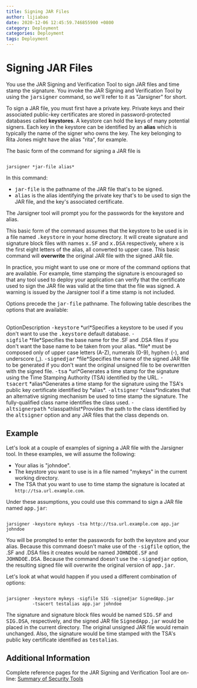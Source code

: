 ```yaml
---
title: Signing JAR Files
author: lijiabao
date: 2020-12-06 12:45:59.746855900 +0800
category: Deployment
categories: Deployment
tags: Deployment
---
```


# Signing JAR Files

You use the JAR Signing and Verification Tool to sign JAR files and time stamp the signature. You invoke the JAR Signing and Verification Tool by using the <tt>jarsigner</tt> command, so we'll refer to it as "Jarsigner" for short.

To sign a JAR file, you must first have a private key. Private keys and their associated public-key certificates are stored in password-protected databases called **keystores**. A keystore can hold the keys of many potential signers. Each key in the keystore can be identified by an **alias** which is typically the name of the signer who owns the key. The key belonging to Rita Jones might have the alias "rita", for example.

The basic form of the command for signing a JAR file is

```

jarsigner *jar-file alias*

```

In this command:

- <tt>jar-file</tt> is the pathname of the JAR file that's to be signed.
- <tt>alias</tt> is the alias identifying the private key that's to be used to sign the JAR file, and the key's associated certificate.

The Jarsigner tool will prompt you for the passwords for the keystore and alias.

This basic form of the command assumes that the keystore to be used is in a file named <tt>.keystore</tt> in your home directory. It will create signature and signature block files with names <tt>x.SF</tt> and <tt>x.DSA</tt> respectively, where <tt>x</tt> is the first eight letters of the alias, all converted to upper case. This basic command will **overwrite** the original JAR file with the signed JAR file.

In practice, you might want to use one or more of the command options that are available. For example, time stamping the signature is encouraged so that any tool used to deploy your application can verify that the certificate used to sign the JAR file was valid at the time that the file was signed. A warning is issued by the Jarsigner tool if a time stamp is not included.

Options precede the <tt>jar-file</tt> pathname. The following table describes the options that are available:<br />
<br />
<th id="h1">Option</th><th id="h2">Description</th>
<td headers="h1"><tt>-keystore</tt>&#160;*url*</td><td headers="h2">Specifies a keystore to be used if you don't want to use the <tt>.keystore</tt> default database.</td>
<td headers="h1"><tt>-sigfile</tt>&#160;*file*</td><td headers="h2">Specifies the base name for the .SF and .DSA files if you don't want the base name to be taken from your alias. *file* must be composed only of upper case letters (A-Z), numerals (0-9), hyphen (-), and underscore (_).</td>
<td headers="h1"><tt>-signedjar</tt>&#160;*file*</td><td headers="h2">Specifies the name of the signed JAR file to be generated if you don't want the original unsigned file to be overwritten with the signed file.</td>
<td headers="h1"><tt>-tsa</tt>&#160;*url*</td><td headers="h2">Generates a time stamp for the signature using the Time Stamping Authority (TSA) identified by the URL.</td>
<td headers="h1"><tt>-tsacert</tt>&#160;*alias*</td><td headers="h2">Generates a time stamp for the signature using the TSA's public key certificate identified by *alias*.</td>
<td headers="h1"><tt>-altsigner</tt>&#160;*class*</td><td headers="h2">Indicates that an alternative signing mechanism be used to time stamp the signature. The fully-qualified class name identifies the class used.</td>
<td headers="h1"><tt>-altsignerpath</tt>&#160;*classpathlist*</td><td headers="h2">Provides the path to the class identified by the <tt>altsigner</tt> option and any JAR files that the class depends on.</td>

## Example

Let's look at a couple of examples of signing a JAR file with the Jarsigner tool. In these examples, we will assume the following:

  - Your alias is "johndoe".
  - The keystore you want to use is in a file named "mykeys" in the current working directory.
  - The TSA that you want to use to time stamp the signature is located at `http://tsa.url.example.com`.

Under these assumptions, you could use this command to sign a JAR file named <tt>app.jar</tt>:

```

jarsigner -keystore mykeys -tsa http://tsa.url.example.com app.jar johndoe

```

You will be prompted to enter the passwords for both the keystore and your alias. Because this command doesn't make use of the <tt>-sigfile</tt> option, the .SF and .DSA files it creates would be named <tt>JOHNDOE.SF</tt> and <tt>JOHNDOE.DSA</tt>. Because the command doesn't use the <tt>-signedjar</tt> option, the resulting signed file will overwrite the original version of <tt>app.jar</tt>.

Let's look at what would happen if you used a different combination of options:

```

jarsigner -keystore mykeys -sigfile SIG -signedjar SignedApp.jar 
          -tsacert testalias app.jar johndoe

```

The signature and signature block files would be named <tt>SIG.SF</tt> and <tt>SIG.DSA</tt>, respectively, and the signed JAR file <tt>SignedApp.jar</tt> would be placed in the current directory. The original unsigned JAR file would remain unchanged. Also, the signature would be time stamped with the TSA's public key certificate identified as <tt>testalias</tt>.

## Additional Information

Complete reference pages for the JAR Signing and Verification Tool are on-line: 
[Summary of Security Tools](https://docs.oracle.com/javase/8/docs/technotes/guides/security/SecurityToolsSummary.html)
